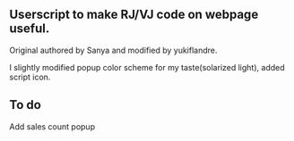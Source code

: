 ## Userscript to make RJ/VJ code on webpage useful.

Original authored by Sanya and modified by yukiflandre.

I slightly modified popup color scheme for my taste(solarized light), added script icon.

## To do
Add sales count popup